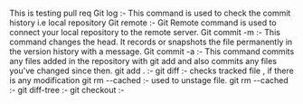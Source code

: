 
This is testing pull req
Git log :-
This command is used to check the commit history i.e local repository
Git remote :-
Git Remote command is used to connect your local repository to the remote server. 
Git commit -m :-
This command changes the head. It records or snapshots the file permanently in the version history with a message.
Git commit -a :-
This command commits any files added in the repository with git add and also commits any files you've changed since then.
git add . :-
git diff :-
	checks tracked file , if there is any modification 
git rm --cached <file> :-
	used to unstage file.
git rm --cached <directory> :-
git diff-tree :-
git checkout :-

